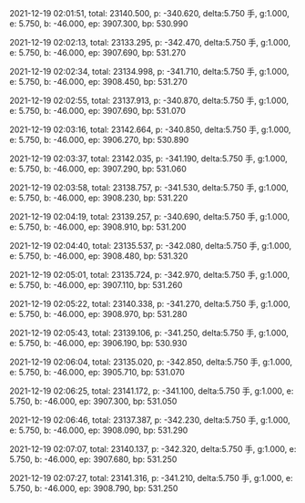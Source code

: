 2021-12-19 02:01:51, total: 23140.500, p: -340.620, delta:5.750 手, g:1.000, e: 5.750, b: -46.000, ep: 3907.300, bp: 530.990

2021-12-19 02:02:13, total: 23133.295, p: -342.470, delta:5.750 手, g:1.000, e: 5.750, b: -46.000, ep: 3907.690, bp: 531.270

2021-12-19 02:02:34, total: 23134.998, p: -341.710, delta:5.750 手, g:1.000, e: 5.750, b: -46.000, ep: 3908.450, bp: 531.270

2021-12-19 02:02:55, total: 23137.913, p: -340.870, delta:5.750 手, g:1.000, e: 5.750, b: -46.000, ep: 3907.690, bp: 531.070

2021-12-19 02:03:16, total: 23142.664, p: -340.850, delta:5.750 手, g:1.000, e: 5.750, b: -46.000, ep: 3906.270, bp: 530.890

2021-12-19 02:03:37, total: 23142.035, p: -341.190, delta:5.750 手, g:1.000, e: 5.750, b: -46.000, ep: 3907.290, bp: 531.060

2021-12-19 02:03:58, total: 23138.757, p: -341.530, delta:5.750 手, g:1.000, e: 5.750, b: -46.000, ep: 3908.230, bp: 531.220

2021-12-19 02:04:19, total: 23139.257, p: -340.690, delta:5.750 手, g:1.000, e: 5.750, b: -46.000, ep: 3908.910, bp: 531.200

2021-12-19 02:04:40, total: 23135.537, p: -342.080, delta:5.750 手, g:1.000, e: 5.750, b: -46.000, ep: 3908.480, bp: 531.320

2021-12-19 02:05:01, total: 23135.724, p: -342.970, delta:5.750 手, g:1.000, e: 5.750, b: -46.000, ep: 3907.110, bp: 531.260

2021-12-19 02:05:22, total: 23140.338, p: -341.270, delta:5.750 手, g:1.000, e: 5.750, b: -46.000, ep: 3908.970, bp: 531.280

2021-12-19 02:05:43, total: 23139.106, p: -341.250, delta:5.750 手, g:1.000, e: 5.750, b: -46.000, ep: 3906.190, bp: 530.930

2021-12-19 02:06:04, total: 23135.020, p: -342.850, delta:5.750 手, g:1.000, e: 5.750, b: -46.000, ep: 3905.710, bp: 531.070

2021-12-19 02:06:25, total: 23141.172, p: -341.100, delta:5.750 手, g:1.000, e: 5.750, b: -46.000, ep: 3907.300, bp: 531.050

2021-12-19 02:06:46, total: 23137.387, p: -342.230, delta:5.750 手, g:1.000, e: 5.750, b: -46.000, ep: 3908.090, bp: 531.290

2021-12-19 02:07:07, total: 23140.137, p: -342.320, delta:5.750 手, g:1.000, e: 5.750, b: -46.000, ep: 3907.680, bp: 531.250

2021-12-19 02:07:27, total: 23141.316, p: -341.210, delta:5.750 手, g:1.000, e: 5.750, b: -46.000, ep: 3908.790, bp: 531.250